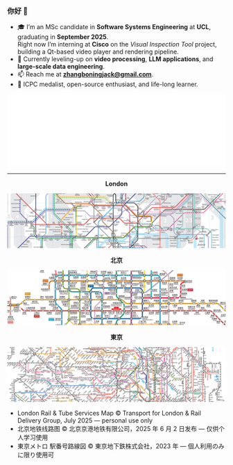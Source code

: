 ﻿### 你好 👋

- 🎓 I’m an MSc candidate in **Software Systems Engineering** at **UCL**, graduating in **September 2025**.  
  Right now I’m interning at **Cisco** on the *Visual Inspection Tool* project, building a Qt-based video player and rendering pipeline.
- 🌱 Currently leveling-up on **video processing**, **LLM applications**, and **large-scale data engineering**.
- 📫 Reach me at **zhangboningjack@gmail.com**.
- 🏅 ICPC medalist, open-source enthusiast, and life-long learner.

![Languages](./metrics.svg)

---

<p align="center"><strong>London</strong></p>
<p align="center">
  <img src="assets/maps/cropped/london-centre.png" alt="London Rail &amp; Tube centre" />
</p>

<p align="center"><strong>北京</strong></p>
<p align="center">
  <img src="assets/maps/cropped/beijing-centre.png" alt="Beijing Subway centre" />
</p>

<p align="center"><strong>東京</strong></p>
<p align="center">
  <img src="assets/maps/cropped/tokyo-centre.png" alt="Tokyo Metro centre" />
</p>

- London Rail & Tube Services Map © Transport for London & Rail Delivery Group, July 2025 — personal use only  
- 北京地铁线路图 © 北京京港地铁有限公司，2025 年 6 月 2 日发布 — 仅供个人学习使用  
- 東京メトロ 駅番号路線図 © 東京地下鉄株式会社，2023 年 — 個人利用のみに限り使用可
